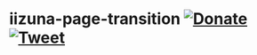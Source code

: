 # iizuna-page-transition [![Donate](https://img.shields.io/badge/donorbox-donate-blue.svg)](https://donorbox.org/iizuna) [![Tweet](https://img.shields.io/twitter/url/http/shields.io.svg?style=social)](https://twitter.com/intent/tweet?url=http://iizunats.com&via=IizunaTeam&hashtags=typescript,components,frontend,framework,preloading)
